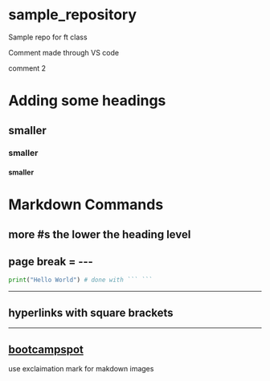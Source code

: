 # sample_repository
Sample repo for ft class

Comment made through VS code

comment 2

# Adding some headings
## smaller
### smaller
#### smaller

# Markdown Commands
more #s the lower the heading level
---
page break = ---
---
```python
print("Hello World") # done with ``` ```
```
---
## hyperlinks with square brackets
---
[bootcampspot](https://bootcampspot.com/)
---
use exclaimation mark for makdown images